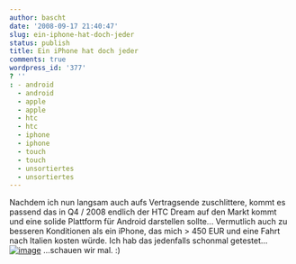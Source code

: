 ```yaml
---
author: bascht
date: '2008-09-17 21:40:47'
slug: ein-iphone-hat-doch-jeder
status: publish
title: Ein iPhone hat doch jeder
comments: true
wordpress_id: '377'
? ''
: - android
  - android
  - apple
  - apple
  - htc
  - htc
  - iphone
  - iphone
  - touch
  - touch
  - unsortiertes
  - unsortiertes
---
```


Nachdem ich nun langsam auch aufs Vertragsende zuschlittere, kommt
es passend das in Q4 / 2008 endlich der HTC Dream auf den Markt
kommt und eine solide Plattform für Android darstellen sollte...
Vermutlich auch zu besseren Konditionen als ein iPhone, das mich \>
450 EUR und eine Fahrt nach Italien kosten würde. Ich hab das
jedenfalls schonmal getestet...
[![image](http://www.bascht.com/uploads/2008/09/android-300x251.png "android")](http://www.bascht.com/uploads/2008/09/android.png)
...schauen wir mal. :)



